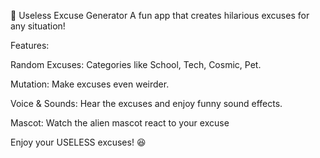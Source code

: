 🚀 Useless Excuse Generator
A fun app that creates hilarious excuses for any situation!

Features:

Random Excuses: Categories like School, Tech, Cosmic, Pet.

Mutation: Make excuses even weirder.

Voice & Sounds: Hear the excuses and enjoy funny sound effects.

Mascot: Watch the alien mascot react to your excuse

Enjoy your USELESS excuses! 😆

